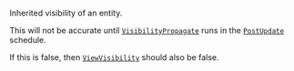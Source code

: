 Inherited visibility of an entity.

This will not be accurate until [`VisibilityPropagate`](`bevy_render::view::visibility::VisibilitySystems`) runs in the [`PostUpdate`](`bevy_app::PostUpdate`) schedule.

If this is false, then [`ViewVisibility`](`bevy_render::view::visibility::ViewVisibility`) should also be false.